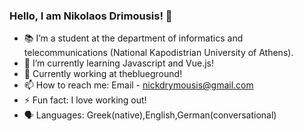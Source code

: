 ### Hello, I am Nikolaos Drimousis!  👋

- 📚 I’m a student at the department of informatics and telecommunications (National Kapodistrian University of Athens).
- 🌱 I’m currently learning Javascript and Vue.js!
- 🔭 Currently working at theblueground!
- 📫 How to reach me: Email - nickdrymousis@gmail.com
- ⚡ Fun fact: I love working out!
- 🗣️ Languages: Greek(native),English,German(conversational)
